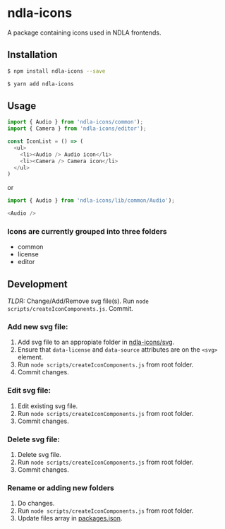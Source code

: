 # ndla-icons

A package containing icons used in NDLA frontends.

## Installation

```sh
$ npm install ndla-icons --save
```

```sh
$ yarn add ndla-icons
```

## Usage

```js
import { Audio } from 'ndla-icons/common');
import { Camera } from 'ndla-icons/editor');

const IconList = () => (
  <ul>
    <li><Audio /> Audio icon</li>
    <li><Camera /> Camera icon</li>
  </ul>
)
```

or

```js
import { Audio } from 'ndla-icons/lib/common/Audio');

<Audio />
```

### Icons are currently grouped into three folders

* common
* license
* editor

## Development

_TLDR:_ Change/Add/Remove svg file(s). Run `node scripts/createIconComponents.js`. Commit.

### Add new svg file:
1. Add svg file to an appropiate folder in [ndla-icons/svg](/packages/ndla-icons/svg).
2. Ensure that `data-license` and `data-source` attributes are on the `<svg>` element.
3. Run `node scripts/createIconComponents.js` from root folder.
4. Commit changes.

### Edit svg file:
1. Edit existing svg file.
3. Run `node scripts/createIconComponents.js` from root folder.
4. Commit changes.

### Delete svg file:
1. Delete svg file.
2. Run `node scripts/createIconComponents.js` from root folder.
3. Commit changes.

### Rename or adding new folders
1. Do changes.
2. Run `node scripts/createIconComponents.js` from root folder.
3. Update files array in [packages.json](packages/ndla-icons/package.json).
